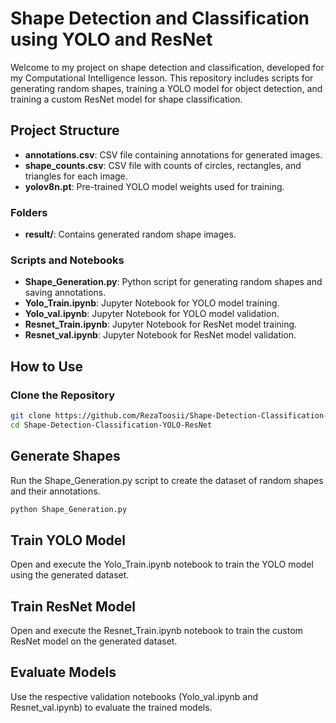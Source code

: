 # Shape Detection and Classification using YOLO and ResNet

Welcome to my project on shape detection and classification, developed for my Computational Intelligence lesson. This repository includes scripts for generating random shapes, training a YOLO model for object detection, and training a custom ResNet model for shape classification.

## Project Structure

- **annotations.csv**: CSV file containing annotations for generated images.
- **shape_counts.csv**: CSV file with counts of circles, rectangles, and triangles for each image.
- **yolov8n.pt**: Pre-trained YOLO model weights used for training.

### Folders

- **result/**: Contains generated random shape images.

### Scripts and Notebooks

- **Shape_Generation.py**: Python script for generating random shapes and saving annotations.
- **Yolo_Train.ipynb**: Jupyter Notebook for YOLO model training.
- **Yolo_val.ipynb**: Jupyter Notebook for YOLO model validation.
- **Resnet_Train.ipynb**: Jupyter Notebook for ResNet model training.
- **Resnet_val.ipynb**: Jupyter Notebook for ResNet model validation.

## How to Use

### Clone the Repository

```bash
git clone https://github.com/RezaToosii/Shape-Detection-Classification-YOLO-ResNet
cd Shape-Detection-Classification-YOLO-ResNet
```

## Generate Shapes
Run the Shape_Generation.py script to create the dataset of random shapes and their annotations.

```bash
python Shape_Generation.py
```

## Train YOLO Model
Open and execute the Yolo_Train.ipynb notebook to train the YOLO model using the generated dataset.

## Train ResNet Model
Open and execute the Resnet_Train.ipynb notebook to train the custom ResNet model on the generated dataset.

## Evaluate Models
Use the respective validation notebooks (Yolo_val.ipynb and Resnet_val.ipynb) to evaluate the trained models.
